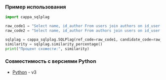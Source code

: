 ### Пример использования

```python
import cappa_sqlplag

raw_code1 = "Select name, id_author From users join authors on id_user = id_author where id_user in (Select max(id_user) From users) Group by id_user"
raw_code2 = "Select name, id_author From authors join users on id_user = id_author where id_user = (Select max(id_user) From users) Group by id_user"

sqlplag = cappa_sqlplag.SQLPlag(ref_code=raw_code1, candidate_code=raw_code2) 
similarity = sqlplag.similarity_percentage()
print("Процент схожести:", similarity)
```

### Совместимость с версиями Python

* [Python](http://www.python.com) - v3
